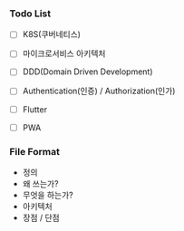 ### Todo List

- [ ] K8S(쿠버네티스)
- [ ] 마이크로서비스 아키텍처
- [ ] DDD(Domain Driven Development)
- [ ] Authentication(인증) / Authorization(인가)
- [ ] Flutter
- [ ] PWA





### File Format

* 정의
* 왜 쓰는가?
* 무엇을 하는가?
* 아키텍처
* 장점 / 단점